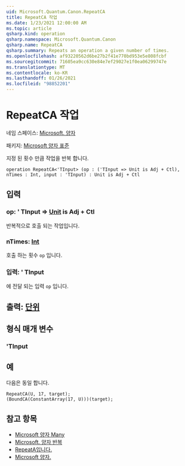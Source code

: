 ```yaml
---
uid: Microsoft.Quantum.Canon.RepeatCA
title: RepeatCA 작업
ms.date: 1/23/2021 12:00:00 AM
ms.topic: article
qsharp.kind: operation
qsharp.namespace: Microsoft.Quantum.Canon
qsharp.name: RepeatCA
qsharp.summary: Repeats an operation a given number of times.
ms.openlocfilehash: af93220562d6be27b2f41e770bd953e5e808fcbf
ms.sourcegitcommit: 71605ea9cc630e84e7ef29027e1f0ea06299747e
ms.translationtype: MT
ms.contentlocale: ko-KR
ms.lasthandoff: 01/26/2021
ms.locfileid: "98852201"
---
```

# <a name="repeatca-operation"></a>RepeatCA 작업

네임 스페이스: [Microsoft. 양자](xref:Microsoft.Quantum.Canon)

패키지: [Microsoft 양자 표준](https://nuget.org/packages/Microsoft.Quantum.Standard)


지정 된 횟수 만큼 작업을 반복 합니다.

```qsharp
operation RepeatCA<'TInput> (op : ('TInput => Unit is Adj + Ctl), nTimes : Int, input : 'TInput) : Unit is Adj + Ctl
```


## <a name="input"></a>입력

### <a name="op--tinput--unit--is-adj--ctl"></a>op: ' TInput => [Unit](xref:microsoft.quantum.lang-ref.unit)  is Adj + Ctl

반복적으로 호출 되는 작업입니다.


### <a name="ntimes--int"></a>nTimes: [Int](xref:microsoft.quantum.lang-ref.int)

호출 하는 횟수 `op` 입니다.


### <a name="input--tinput"></a>입력: ' TInput

에 전달 되는 입력 `op` 입니다.



## <a name="output--unit"></a>출력: [단위](xref:microsoft.quantum.lang-ref.unit)



## <a name="type-parameters"></a>형식 매개 변수

### <a name="tinput"></a>'TInput



## <a name="example"></a>예

다음은 동일 합니다.

```qsharp
RepeatCA(U, 17, target);
(BoundCA(ConstantArray(17, U)))(target);
```

## <a name="see-also"></a>참고 항목

- [Microsoft 양자 Many](xref:Microsoft.Quantum.Arrays.DrawMany)
- [Microsoft. 양자 반복](xref:Microsoft.Quantum.Canon.Repeat)
- [RepeatA입니다.](xref:Microsoft.Quantum.Canon.RepeatA)
- [Microsoft 양자.](xref:Microsoft.Quantum.Canon.RepeatC)